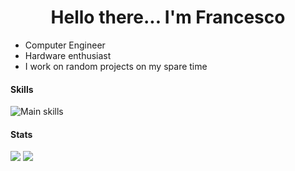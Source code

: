 <h1 align="center">Hello there... I'm Francesco</h1>

- Computer Engineer
- Hardware enthusiast
- I work on random projects on my spare time

#### Skills
![Main skills](https://skillicons.dev/icons?i=cpp,py,kotlin,java,mysql,raspberrypi,js,html)

#### Stats
  <img src="https://github-readme-stats.vercel.app/api?username=Fr4nKB&show_icons=true&hide=issues&theme=dark"/>
  <img src="https://github-readme-stats.vercel.app/api/top-langs/?username=Fr4nKB&layout=compact&hide=jupyter%20notebook&theme=dark" align="top" />

